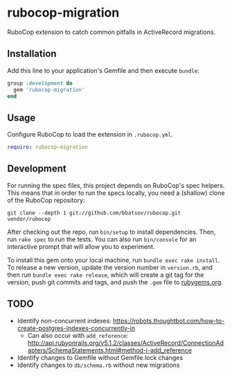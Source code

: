 # rubocop-migration

RuboCop extension to catch common pitfalls in ActiveRecord migrations.

## Installation

Add this line to your application's Gemfile and then execute `bundle`:

```ruby
group :development do
  gem 'rubocop-migration'
end
```

## Usage

Configure RuboCop to load the extension in `.rubocop.yml`.

```yaml
require: rubocop-migration
```

## Development

For running the spec files, this project depends on RuboCop's spec helpers. This means that in order to run the specs locally, you need a (shallow) clone of the RuboCop repository:

```
git clone --depth 1 git://github.com/bbatsov/rubocop.git vendor/rubocop
```

After checking out the repo, run `bin/setup` to install dependencies. Then, run `rake spec` to run the tests. You can also run `bin/console` for an interactive prompt that will allow you to experiment.

To install this gem onto your local machine, run `bundle exec rake install`. To release a new version, update the version number in `version.rb`, and then run `bundle exec rake release`, which will create a git tag for the version, push git commits and tags, and push the `.gem` file to [rubygems.org](https://rubygems.org).

## TODO

- Identify non-concurrent indexes: https://robots.thoughtbot.com/how-to-create-postgres-indexes-concurrently-in
  - Can also occur with `add_reference`: http://api.rubyonrails.org/v5.1.2/classes/ActiveRecord/ConnectionAdapters/SchemaStatements.html#method-i-add_reference
- Identify changes to Gemfile without Gemfile.lock changes
- Identify changes to `db/schema.rb` without new migrations
